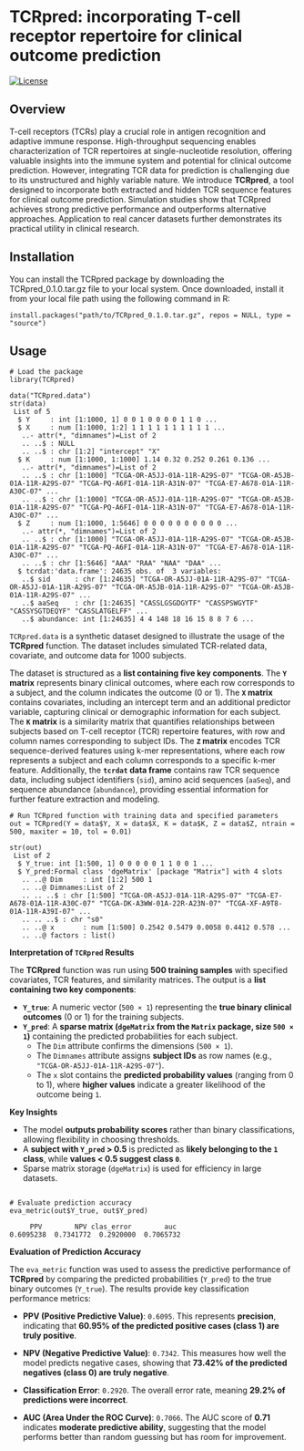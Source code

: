 # TCRpred: incorporating T-cell receptor repertoire for clinical outcome prediction
[![License](https://img.shields.io/badge/license-LGPL--2.0-blue.svg)](https://www.gnu.org/licenses/old-licenses/lgpl-2.0.html)

## Overview
T-cell receptors (TCRs) play a crucial role in antigen recognition and adaptive immune response. High-throughput sequencing enables characterization of TCR repertoires at single-nucleotide resolution, offering valuable insights into the immune system and potential for clinical outcome prediction. However, integrating TCR data for prediction is challenging due to its unstructured and highly variable nature. We introduce **TCRpred**, a tool designed to incorporate both extracted and hidden TCR sequence features for clinical outcome prediction. Simulation studies show that TCRpred achieves strong predictive performance and outperforms alternative approaches. Application to real cancer datasets further demonstrates its practical utility in clinical research.


## Installation
You can install the TCRpred package by downloading the TCRpred_0.1.0.tar.gz file to your local system. Once downloaded, install it from your local file path using the following command in R:

```{r}
install.packages("path/to/TCRpred_0.1.0.tar.gz", repos = NULL, type = "source")
```
## Usage

```{r}
# Load the package
library(TCRpred)

data("TCRpred.data")                                                                                                                                                       
str(data)
 List of 5
  $ Y     : int [1:1000, 1] 0 0 1 0 0 0 0 1 1 0 ...
  $ X     : num [1:1000, 1:2] 1 1 1 1 1 1 1 1 1 1 ...
   ..- attr(*, "dimnames")=List of 2
   .. ..$ : NULL
   .. ..$ : chr [1:2] "intercept" "X"
  $ K     : num [1:1000, 1:1000] 1.14 0.32 0.252 0.261 0.136 ...
   ..- attr(*, "dimnames")=List of 2
   .. ..$ : chr [1:1000] "TCGA-OR-A5JJ-01A-11R-A29S-07" "TCGA-OR-A5JB-01A-11R-A29S-07" "TCGA-PQ-A6FI-01A-11R-A31N-07" "TCGA-E7-A678-01A-11R-A30C-07" ...
   .. ..$ : chr [1:1000] "TCGA-OR-A5JJ-01A-11R-A29S-07" "TCGA-OR-A5JB-01A-11R-A29S-07" "TCGA-PQ-A6FI-01A-11R-A31N-07" "TCGA-E7-A678-01A-11R-A30C-07" ...
  $ Z     : num [1:1000, 1:5646] 0 0 0 0 0 0 0 0 0 0 ...
   ..- attr(*, "dimnames")=List of 2
   .. ..$ : chr [1:1000] "TCGA-OR-A5JJ-01A-11R-A29S-07" "TCGA-OR-A5JB-01A-11R-A29S-07" "TCGA-PQ-A6FI-01A-11R-A31N-07" "TCGA-E7-A678-01A-11R-A30C-07" ...
   .. ..$ : chr [1:5646] "AAA" "RAA" "NAA" "DAA" ...
  $ tcrdat:'data.frame': 24635 obs. of  3 variables:
   ..$ sid      : chr [1:24635] "TCGA-OR-A5JJ-01A-11R-A29S-07" "TCGA-OR-A5JJ-01A-11R-A29S-07" "TCGA-OR-A5JB-01A-11R-A29S-07" "TCGA-OR-A5JB-01A-11R-A29S-07" ...
   ..$ aaSeq    : chr [1:24635] "CASSLGSGDGYTF" "CASSPSWGYTF" "CASSYSGTDEQYF" "CASSLATGELFF" ...
   ..$ abundance: int [1:24635] 4 4 148 18 16 15 8 8 7 6 ...
```

`TCRpred.data` is a synthetic dataset designed to illustrate the usage of the **TCRpred** function. The dataset includes simulated TCR-related data, covariate, and outcome data for 1000 subjects.  

The dataset is structured as a **list containing five key components**. The **`Y` matrix** represents binary clinical outcomes, where each row corresponds to a subject, and the column indicates the outcome (0 or 1). The **`X` matrix** contains covariates, including an intercept term and an additional predictor variable, capturing clinical or demographic information for each subject. The **`K` matrix** is a similarity matrix that quantifies relationships between subjects based on T-cell receptor (TCR) repertoire features, with row and column names corresponding to subject IDs. The **`Z` matrix** encodes TCR sequence-derived features using k-mer representations, where each row represents a subject and each column corresponds to a specific k-mer feature. Additionally, the **`tcrdat` data frame** contains raw TCR sequence data, including subject identifiers (`sid`), amino acid sequences (`aaSeq`), and sequence abundance (`abundance`), providing essential information for further feature extraction and modeling.

```{r}
# Run TCRpred function with training data and specified parameters
out = TCRpred(Y = data$Y, X = data$X, K = data$K, Z = data$Z, ntrain = 500, maxiter = 10, tol = 0.01)

str(out)
 List of 2
  $ Y_true: int [1:500, 1] 0 0 0 0 0 1 1 0 0 1 ...
  $ Y_pred:Formal class 'dgeMatrix' [package "Matrix"] with 4 slots
   .. ..@ Dim     : int [1:2] 500 1
   .. ..@ Dimnames:List of 2
   .. .. ..$ : chr [1:500] "TCGA-OR-A5JJ-01A-11R-A29S-07" "TCGA-E7-A678-01A-11R-A30C-07" "TCGA-DK-A3WW-01A-22R-A23N-07" "TCGA-XF-A9T8-01A-11R-A39I-07" ...
   .. .. ..$ : chr "s0"
   .. ..@ x       : num [1:500] 0.2542 0.5479 0.0058 0.4412 0.578 ...
   .. ..@ factors : list()
```
**Interpretation of `TCRpred` Results**

The **TCRpred** function was run using **500 training samples** with specified covariates, TCR features, and similarity matrices. The output is a **list containing two key components**:  

- **`Y_true`**: A numeric vector (`500 × 1`) representing the **true binary clinical outcomes** (0 or 1) for the training subjects.  
- **`Y_pred`**: A **sparse matrix (`dgeMatrix` from the `Matrix` package, size `500 × 1`)** containing the predicted probabilities for each subject.  
  - The `Dim` attribute confirms the dimensions (`500 × 1`).
  - The `Dimnames` attribute assigns **subject IDs** as row names (e.g., `"TCGA-OR-A5JJ-01A-11R-A29S-07"`).
  - The `x` slot contains the **predicted probability values** (ranging from 0 to 1), where **higher values** indicate a greater likelihood of the outcome being `1`.

**Key Insights**
- The model **outputs probability scores** rather than binary classifications, allowing flexibility in choosing thresholds.
- A **subject with `Y_pred` > 0.5** is predicted as **likely belonging to the `1` class**, while **values < 0.5 suggest class `0`**.
- Sparse matrix storage (`dgeMatrix`) is used for efficiency in large datasets.


```{r}

# Evaluate prediction accuracy
eva_metric(out$Y_true, out$Y_pred)

     PPV        NPV clas_error        auc
0.6095238  0.7341772  0.2920000  0.7065732
```

**Evaluation of Prediction Accuracy**

The `eva_metric` function was used to assess the predictive performance of **TCRpred** by comparing the predicted probabilities (`Y_pred`) to the true binary outcomes (`Y_true`). The results provide key classification performance metrics:

- **PPV (Positive Predictive Value)**: `0.6095`. This represents **precision**, indicating that **60.95% of the predicted positive cases (class 1) are truly positive**.
  
- **NPV (Negative Predictive Value)**: `0.7342`. This measures how well the model predicts negative cases, showing that **73.42% of the predicted negatives (class 0) are truly negative**.

- **Classification Error**: `0.2920`. The overall error rate, meaning **29.2% of predictions were incorrect**.

- **AUC (Area Under the ROC Curve)**: `0.7066`. The AUC score of **0.71** indicates **moderate predictive ability**, suggesting that the model performs better than random guessing but has room for improvement.

